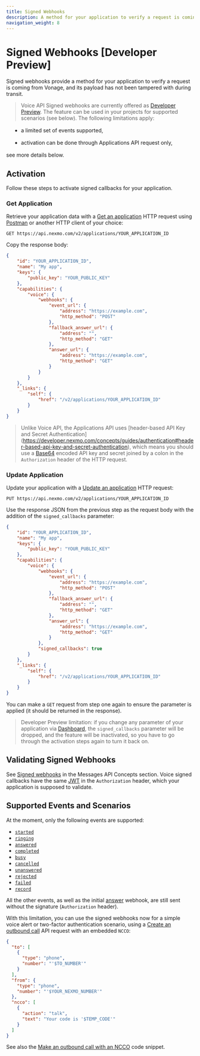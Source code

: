 ```yaml
---
title: Signed Webhooks
description: A method for your application to verify a request is coming from Vonage.
navigation_weight: 8
---
```


# Signed Webhooks [Developer Preview]

Signed webhooks provide a method for your application to verify a request is coming from Vonage, and its payload has not been tampered with during transit. 

> Voice API Signed webhooks are currently offered as [Developer Preview](/product-lifecycle/dev-preview). The feature can be used in your projects for supported scenarios (see below). The following limitations apply:
<ul style='list-style:disc;margin-left:16px;margin-top:16px;'><li style='margin-bottom:16px;'>a limited set of events supported,</li>
<li style='margin-bottom:16px;'>activation can be done through Applications API request only,</li></ul>
see more details below.

## Activation

Follow these steps to activate signed callbacks for your application.

### Get Application

Retrieve your application data with a [Get an application](/api/application.v2#getApplication) HTTP request using [Postman](/tools/postman) or another HTTP client of your choice:

```http
GET https://api.nexmo.com/v2/applications/YOUR_APPLICATION_ID
```

Copy the response body:

```json
{
    "id": "YOUR_APPLICATION_ID",
    "name": "My app",
    "keys": {
        "public_key": "YOUR_PUBLIC_KEY"
    },
    "capabilities": {
        "voice": {
            "webhooks": {
                "event_url": {
                    "address": "https://example.com",
                    "http_method": "POST"
                },
                "fallback_answer_url": {
                    "address": "",
                    "http_method": "GET"
                },
                "answer_url": {
                    "address": "https://example.com",
                    "http_method": "GET"
                }
            }
        }
    },
    "_links": {
        "self": {
            "href": "/v2/applications/YOUR_APPLICATION_ID"
        }
    }
}
```

> Unlike Voice API, the Applications API uses [header-based API Key and Secret Authentication] (https://developer.nexmo.com/concepts/guides/authentication#header-based-api-key-and-secret-authentication), which means you should use a [Base64](https://tools.ietf.org/html/rfc4648#section-4) encoded API key and secret joined by a colon in the `Authorization` header of the HTTP request.

### Update Application

Update your application with a [Update an application](https://developer.nexmo.com/api/application.v2#updateApplication) HTTP request:

```http
PUT https://api.nexmo.com/v2/applications/YOUR_APPLICATION_ID
```

Use the response JSON from the previous step as the request body with the addition of the `signed_callbacks` parameter:

```json
{
    "id": "YOUR_APPLICATION_ID",
    "name": "My app",
    "keys": {
        "public_key": "YOUR_PUBLIC_KEY"
    },
    "capabilities": {
        "voice": {
            "webhooks": {
                "event_url": {
                    "address": "https://example.com",
                    "http_method": "POST"
                },
                "fallback_answer_url": {
                    "address": "",
                    "http_method": "GET"
                },
                "answer_url": {
                    "address": "https://example.com",
                    "http_method": "GET"
                }
            },
            "signed_callbacks": true
        }
    },
    "_links": {
        "self": {
            "href": "/v2/applications/YOUR_APPLICATION_ID"
        }
    }
}
```

You can make a `GET` request from step one again to ensure the parameter is applied (it should be returned in the response).

> Developer Preview limitation: if you change any parameter of your application via [Dashboard](https://dashboard.nexmo.com), the `signed_callbacks` parameter will be dropped, and the feature will be inactivated, so you have to go through the activation steps again to turn it back on.

## Validating Signed Webhooks

See [Signed webhooks](https://developer.nexmo.com/messages/concepts/signed-webhooks#validating-signed-webhooks) in the Messages API Concepts section. Voice signed callbacks have the same [JWT](https://jwt.io/) in the `Authorization` header, which your application is supposed to validate.

## Supported Events and Scenarios

At the moment, only the following events are supported:

* [`started`](/voice/voice-api/webhook-reference#started#started)
* [`ringing`](/voice/voice-api/webhook-reference#ringing)
* [`answered`](/voice/voice-api/webhook-reference#answered)
* [`completed`](/voice/voice-api/webhook-reference#completed)
* [`busy`](/voice/voice-api/webhook-reference#busy)
* [`cancelled`](/voice/voice-api/webhook-reference#cancelled)
* [`unanswered`](/voice/voice-api/webhook-reference#unanswered)
* [`rejected`](/voice/voice-api/webhook-reference#rejected)
* [`failed`](/voice/voice-api/webhook-reference#failed)
* [`record`](/voice/voice-api/webhook-reference#record)

All the other events, as well as the initial [answer](/voice/voice-api/webhook-reference#answer-webhook) webhook, are still sent without the signature (`Authorization` header).

With this limitation, you can use the signed webhooks now for a simple voice alert or two-factor authentication scenario, using a [Create an outbound call](https://developer.nexmo.com/api/voice#createCall) API request with an embedded `NCCO`:

```json
{
  "to": [
    {
      "type": "phone",
      "number": "'$TO_NUMBER'"
    }
  ],
  "from": {
    "type": "phone",
    "number": "'$YOUR_NEXMO_NUMBER'"
  },
  "ncco": [
    {
      "action": "talk",
      "text": "Your code is '$TEMP_CODE'"
    }
  ]
}
```

See also the [Make an outbound call with an NCCO](/voice/voice-api/code-snippets/make-an-outbound-call-with-ncco) code snippet.
